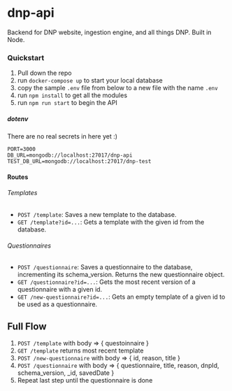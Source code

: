 # dnp-api

Backend for DNP website, ingestion engine, and all things DNP. Built in Node.

### Quickstart

1. Pull down the repo
1. run `docker-compose up` to start your local database
1. copy the sample `.env` file from below to a new file with the name `.env`
1. run `npm install` to get all the modules
1. run `npm run start` to begin the API

##### dotenv

There are no real secrets in here yet :)

```
PORT=3000
DB_URL=mongodb://localhost:27017/dnp-api
TEST_DB_URL=mongodb://localhost:27017/dnp-test
```

#### Routes

###### Templates

- `POST /template`: Saves a new template to the database.
- `GET /template?id=...`: Gets a template with the given id from the database.

###### Questionnaires

- `POST /questionnaire`: Saves a questionnaire to the database, incrementing its schema_version. Returns the new questionnaire object.
- `GET /questionnaire?id=...`: Gets the most recent version of a questionnaire with a given id.
- `GET /new-questionnaire?id=...`: Gets an empty template of a given id to be used as a questionnaire.

## Full Flow

1. `POST /template` with body => { questoinnaire }
1. `GET /template` returns most recent template
1. `POST /new-questionnaire` with body => { id, reason, title }
1. `POST /questionnaire` with body => { questionnaire, title, reason, dnpId, schema_version, _id, savedDate }
1. Repeat last step until the questionnaire is done

